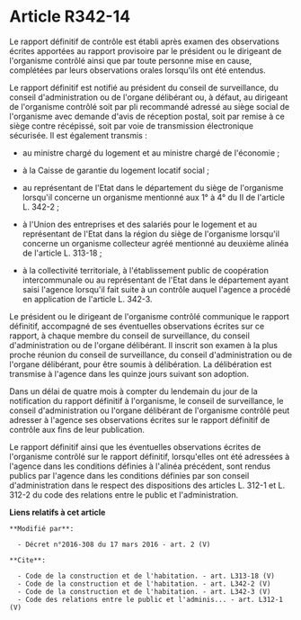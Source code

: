 # Article R342-14

Le rapport définitif de contrôle est établi après examen des observations écrites apportées au rapport provisoire par le
président ou le dirigeant de l'organisme contrôlé ainsi que par toute personne mise en cause, complétées par leurs
observations orales lorsqu'ils ont été entendus. 

Le rapport définitif est notifié au président du conseil de surveillance, du conseil d'administration ou de l'organe
délibérant ou, à défaut, au dirigeant de l'organisme contrôlé soit par pli recommandé adressé au siège social de l'organisme
avec demande d'avis de réception postal, soit par remise à ce siège contre récépissé, soit par voie de transmission
électronique sécurisée. Il est également transmis :

- au ministre chargé du logement et au ministre chargé de l'économie ;

- à la Caisse de garantie du logement locatif social ;

- au représentant de l'Etat dans le département du siège de l'organisme lorsqu'il concerne un organisme mentionné aux 1° à 4°
du II de l'article L. 342-2 ;

- à l'Union des entreprises et des salariés pour le logement et au représentant de l'Etat dans la région du siège de
l'organisme lorsqu'il concerne un organisme collecteur agréé mentionné au deuxième alinéa de l'article L. 313-18 ;

- à la collectivité territoriale, à l'établissement public de coopération intercommunale ou au représentant de l'Etat dans le
département ayant saisi l'agence lorsqu'il fait suite à un contrôle auquel l'agence a procédé en application de l'article L.
342-3. 

Le président ou le dirigeant de l'organisme contrôlé communique le rapport définitif, accompagné de ses éventuelles
observations écrites sur ce rapport, à chaque membre du conseil de surveillance, du conseil d'administration ou de l'organe
délibérant. Il inscrit son examen à la plus proche réunion du conseil de surveillance, du conseil d'administration ou de
l'organe délibérant, pour être soumis à délibération. La délibération est transmise à l'agence dans les quinze jours suivant
son adoption. 

Dans un délai de quatre mois à compter du lendemain du jour de la notification du rapport définitif à l'organisme, le conseil
de surveillance, le conseil d'administration ou l'organe délibérant de l'organisme contrôlé peut adresser à l'agence ses
observations écrites sur le rapport définitif de contrôle aux fins de leur publication. 

Le rapport définitif ainsi que les éventuelles observations écrites de l'organisme contrôlé sur le rapport définitif,
lorsqu'elles ont été adressées à l'agence dans les conditions définies à l'alinéa précédent, sont rendus publics par l'agence
dans les conditions définies par son conseil d'administration dans le respect des dispositions des articles L. 312-1 et L.
312-2 du code des relations entre le public et l'administration.

**Liens relatifs à cet article**

	**Modifié par**:

	  - Décret n°2016-308 du 17 mars 2016 - art. 2 (V)

	**Cite**:

	  - Code de la construction et de l'habitation. - art. L313-18 (V)
	  - Code de la construction et de l'habitation. - art. L342-2 (V)
	  - Code de la construction et de l'habitation. - art. L342-3 (V)
	  - Code des relations entre le public et l'adminis... - art. L312-1 (V)
